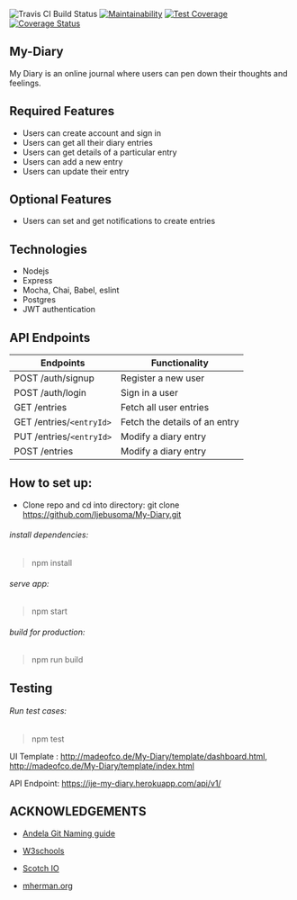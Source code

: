 ![Travis CI Build Status](https://travis-ci.org/Ijebusoma/My-Diary.svg?branch=develop)
[![Maintainability](https://api.codeclimate.com/v1/badges/db63bb94d982007aba99/maintainability)](https://codeclimate.com/github/Ijebusoma/My-Diary/maintainability)
[![Test Coverage](https://api.codeclimate.com/v1/badges/db63bb94d982007aba99/test_coverage)](https://codeclimate.com/github/Ijebusoma/My-Diary/test_coverage)
[![Coverage Status](https://coveralls.io/repos/github/Ijebusoma/My-Diary/badge.svg?branch=develop)](https://coveralls.io/github/Ijebusoma/My-Diary?branch=develop)

## My-Diary
My Diary is an online journal where users can pen down their thoughts and feelings.

## Required Features

* Users can create account and sign in 
* Users can get all their diary entries
* Users can get details of a  particular entry
* Users can add a new entry
* Users can update their entry

## Optional Features
* Users can set and get notifications to create entries

## Technologies 
* Nodejs
* Express
* Mocha, Chai, Babel, eslint
* Postgres
* JWT authentication

## API Endpoints
Endpoints | Functionality
------------ | -------------
POST /auth/signup | Register a new user
POST /auth/login | Sign in a user
GET /entries | Fetch all user entries
GET /entries/`<entryId>`| Fetch the details of an entry
PUT /entries/`<entryId>` | Modify a diary entry
POST /entries | Modify a diary entry

## How to set up:
* Clone repo and cd into directory: 
git clone https://github.com/Ijebusoma/My-Diary.git


###### install dependencies:
>  npm install

 ###### serve app:
> npm start

######  build for production:
> npm run build


## Testing
###### Run test cases:
 > npm test


UI Template : http://madeofco.de/My-Diary/template/dashboard.html,
http://madeofco.de/My-Diary/template/index.html

API Endpoint: https://ije-my-diary.herokuapp.com/api/v1/


## ACKNOWLEDGEMENTS
 * [Andela Git Naming guide](https://github.com/andela/bestpractices/wiki/Git-naming-conventions-and-best-practices)
 
 * [W3schools](w3schools.com)
 * [Scotch IO](scotch.io)
 * [mherman.org](mherman.org)



